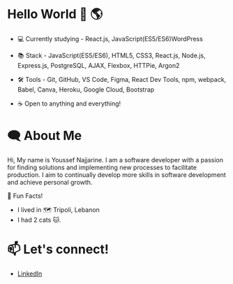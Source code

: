 # Hello World :wave: :earth_americas:
- :computer: Currently studying - React.js, JavaScript(ES5/ES6)WordPress


- :books: Stack - JavaScript(ES5/ES6), HTML5, CSS3, React.js, Node.js, Express.js, PostgreSQL, AJAX, Flexbox, HTTPie, Argon2

- :hammer_and_wrench: Tools - Git, GitHub, VS Code, Figma, React Dev Tools, npm, webpack, Babel, Canva, Heroku, Google Cloud, Bootstrap

- :coffee: Open to anything and everything!

# :left_speech_bubble:   About Me

Hi, My name is Youssef Najjarine. I am a software developer with a passion for finding solutions and implementing new processes to facilitate production. I aim to continually develop more skills in software development and achieve personal growth.

:star2: Fun Facts!

- I lived in :world_map: Tripoli, Lebanon
- I had 2 cats :cat:.

# :mailbox: Let's connect!
- [LinkedIn](https://www.linkedin.com/in/youssefnajjarine/)
